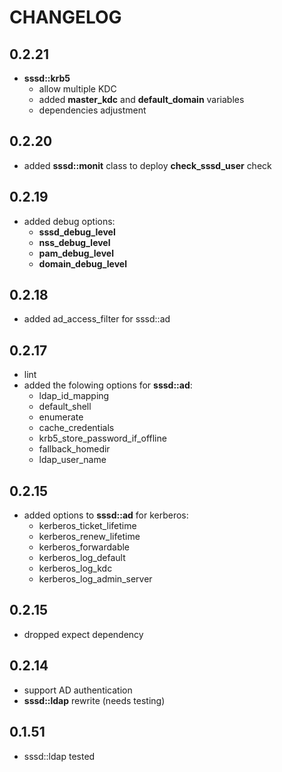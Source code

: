 # CHANGELOG

## 0.2.21

* **sssd::krb5**
  - allow multiple KDC
  - added **master_kdc** and **default_domain** variables
  - dependencies adjustment

## 0.2.20

* added **sssd::monit** class to deploy **check_sssd_user** check

## 0.2.19

* added debug options:
  * **sssd_debug_level**
  * **nss_debug_level**
  * **pam_debug_level**
  * **domain_debug_level**

## 0.2.18

* added ad_access_filter for sssd::ad

## 0.2.17

* lint
* added the folowing options for **sssd::ad**:
  * ldap_id_mapping
  * default_shell
  * enumerate
  * cache_credentials
  * krb5_store_password_if_offline
  * fallback_homedir
  * ldap_user_name


## 0.2.15

* added options to **sssd::ad** for kerberos:
  * kerberos_ticket_lifetime
  * kerberos_renew_lifetime
  * kerberos_forwardable
  * kerberos_log_default
  * kerberos_log_kdc
  * kerberos_log_admin_server

## 0.2.15

* dropped expect dependency

## 0.2.14

* support AD authentication
* **sssd::ldap** rewrite (needs testing)

## 0.1.51

* sssd::ldap tested
